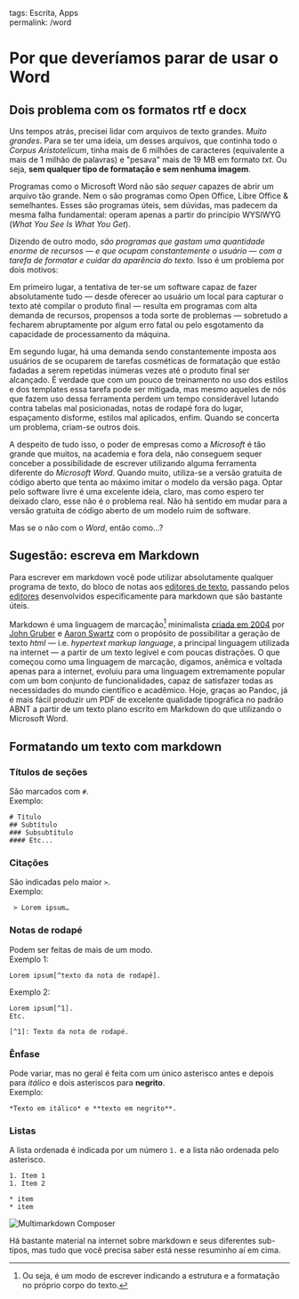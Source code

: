tags: Escrita, Apps  
permalink: /word

# Por que deveríamos parar de usar o Word  
  
## Dois problema com os formatos rtf e docx  
Uns tempos atrás, precisei lidar com arquivos de texto grandes. *Muito grandes*. Para se ter uma ideia, um desses arquivos, que continha todo o *Corpus Aristotelicum*, tinha mais de 6 milhões de caracteres (equivalente a mais de 1 milhão de palavras) e "pesava" mais de 19 MB em formato *txt*. Ou seja, **sem qualquer tipo de formatação e sem nenhuma imagem**.  
  
Programas como o Microsoft Word não são *sequer* capazes de abrir um arquivo tão grande. Nem o são programas como Open Office, Libre Office & semelhantes. Esses são programas úteis, sem dúvidas, mas padecem da mesma falha fundamental: operam apenas a partir do princípio WYSIWYG (*What You See Is What You Get*).  
  
Dizendo de outro modo, *são programas que gastam uma quantidade enorme de recursos — e que ocupam constantemente o usuário — com a tarefa de formatar e cuidar da aparência do texto.* Isso é um problema por dois motivos:  
  
Em primeiro lugar, a tentativa de ter-se um software capaz de fazer absolutamente tudo — desde oferecer ao usuário um local para capturar o texto até compilar o produto final — resulta em programas com alta demanda de recursos, propensos a toda sorte de problemas — sobretudo a fecharem abruptamente por algum erro fatal ou pelo esgotamento da capacidade de processamento da máquina.  
  
Em segundo lugar, há uma demanda sendo constantemente imposta aos usuários de se ocuparem de tarefas cosméticas de formatação que estão fadadas a serem repetidas inúmeras vezes até o produto final ser alcançado. É verdade que com um pouco de treinamento no uso dos estilos e dos templates essa tarefa pode ser mitigada, mas mesmo aqueles de nós que fazem uso dessa ferramenta perdem um tempo considerável lutando contra tabelas mal posicionadas, notas de rodapé fora do lugar, espaçamento disforme, estilos mal aplicados, enfim. Quando se concerta um problema, criam-se outros dois.  
  
A despeito de tudo isso, o poder de empresas como a *Microsoft* é tão grande que muitos, na academia e fora dela, não conseguem sequer conceber a possibilidade de escrever utilizando alguma ferramenta diferente do *Microsoft Word*. Quando muito, utiliza-se a versão gratuita de código aberto que tenta ao máximo imitar o modelo da versão paga. Optar pelo software livre é uma excelente ideia, claro, mas como espero ter deixado claro, esse não é o problema real. Não há sentido em mudar para a versão gratuita de código aberto de um modelo ruim de software.  
  
Mas se o não com o *Word*, então como...?  
  
  
## Sugestão: escreva em Markdown  
  
Para escrever em markdown você pode utilizar absolutamente qualquer programa de texto, do bloco de notas aos [editores de texto](editores-de-texto), passando pelos [editores](editores-de-markdown) desenvolvidos especificamente para markdown que são bastante úteis.  
  
Markdown é uma linguagem de marcação[^1] minimalista [criada em 2004](https://daringfireball.net/projects/markdown/) por [John Gruber](https://en.wikipedia.org/wiki/John_Gruber) e [Aaron Swartz](http://www.aaronsw.com/weblog/001189) com o propósito de possibilitar a geração de texto *html* — i.e. *hypertext markup language*, a principal linguagem utilizada na internet — a partir de um texto legível e com poucas distrações. O que começou como uma linguagem de marcação, digamos, anêmica e voltada apenas para a internet, evoluiu para uma linguagem extremamente popular com um bom conjunto de funcionalidades, capaz de satisfazer todas as necessidades do mundo científico e acadêmico. Hoje, graças ao Pandoc, já é mais fácil produzir um PDF de excelente qualidade tipográfica no padrão ABNT a partir de um texto plano escrito em Markdown do que utilizando o Microsoft Word.  
  
## Formatando um texto com markdown  
  
### Títulos de seções  
  
São marcados com `#`.  
Exemplo:  
  
```  
# Título  
## Subtítulo  
### Subsubtítulo  
#### Etc...  
```  
  
### Citações  
  
São indicadas pelo maior `>`.  
Exemplo:  
  
```  
 > Lorem ipsum…  
```  
  
### Notas de rodapé  
  
Podem ser feitas de mais de um modo.  
Exemplo 1:  
  
```  
Lorem ipsum[^texto da nota de rodapé].  
```  
  
Exemplo 2:  
```  
Lorem ipsum[^1].  
Etc.  
  
[^1]: Texto da nota de rodapé.  
```  
  
### Ênfase  
  
Pode variar, mas no geral é feita com um único asterisco antes e depois para *itálico* e dois asteriscos para **negrito**.  
Exemplo:  
  
```  
*Texto em itálico* e **texto em negrito**.  
```  
  
### Listas  
A lista ordenada é indicada por um número `1.` e a lista não ordenada pelo asterisco.  
  
```  
1. Item 1  
1. Item 2  
  
* item  
* item  
```  
  
  
![Multimarkdown Composer](/Imagens/mmd.png)  
  
Há bastante material na internet sobre markdown e seus diferentes sub-tipos, mas tudo que você precisa saber está nesse resuminho aí em cima.  
  
[^1]: Ou seja, é um modo de escrever indicando a estrutura e a formatação no próprio corpo do texto.
